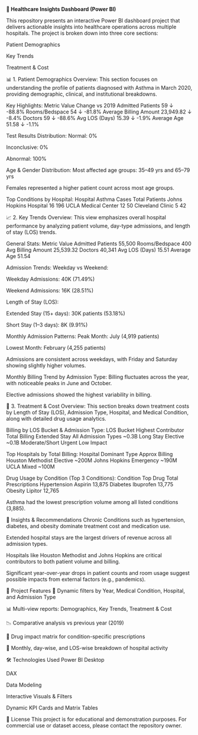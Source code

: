 **🏥 Healthcare Insights Dashboard (Power BI)**

This repository presents an interactive Power BI dashboard project that delivers actionable insights into healthcare operations across multiple hospitals. The project is broken down into three core sections:


Patient Demographics

Key Trends

Treatment & Cost

📊 1. Patient Demographics
Overview:
This section focuses on understanding the profile of patients diagnosed with Asthma in March 2020, providing demographic, clinical, and institutional breakdowns.

Key Highlights:
Metric	Value	Change vs 2019
Admitted Patients	59	↓ -88.8%
Rooms/Bedspace	54	↓ -81.8%
Average Billing Amount	23,949.82	↓ -8.4%
Doctors	59	↓ -88.6%
Avg LOS (Days)	15.39	↓ -1.9%
Average Age	51.58	↓ -1.1%

Test Results Distribution:
Normal: 0%

Inconclusive: 0%

Abnormal: 100%

Age & Gender Distribution:
Most affected age groups: 35–49 yrs and 65–79 yrs

Females represented a higher patient count across most age groups.

Top Conditions by Hospital:
Hospital	Asthma Cases	Total Patients
Johns Hopkins Hospital	16	196
UCLA Medical Center	12	50
Cleveland Clinic	5	42

📈 2. Key Trends
Overview:
This view emphasizes overall hospital performance by analyzing patient volume, day-type admissions, and length of stay (LOS) trends.

General Stats:
Metric	Value
Admitted Patients	55,500
Rooms/Bedspace	400
Avg Billing Amount	25,539.32
Doctors	40,341
Avg LOS (Days)	15.51
Average Age	51.54

Admission Trends:
Weekday vs Weekend:

Weekday Admissions: 40K (71.49%)

Weekend Admissions: 16K (28.51%)

Length of Stay (LOS):

Extended Stay (15+ days): 30K patients (53.18%)

Short Stay (1–3 days): 8K (9.91%)

Monthly Admission Patterns:
Peak Month: July (4,919 patients)

Lowest Month: February (4,255 patients)

Admissions are consistent across weekdays, with Friday and Saturday showing slightly higher volumes.

Monthly Billing Trend by Admission Type:
Billing fluctuates across the year, with noticeable peaks in June and October.

Elective admissions showed the highest variability in billing.

💊 3. Treatment & Cost
Overview:
This section breaks down treatment costs by Length of Stay (LOS), Admission Type, Hospital, and Medical Condition, along with detailed drug usage analytics.

Billing by LOS Bucket & Admission Type:
LOS Bucket	Highest Contributor	Total Billing
Extended Stay	All Admission Types	~0.3B
Long Stay	Elective	~0.1B
Moderate/Short	Urgent	Low Impact

Top Hospitals by Total Billing:
Hospital	Dominant Type	Approx Billing
Houston Methodist	Elective	~200M
Johns Hopkins	Emergency	~190M
UCLA	Mixed	~100M

Drug Usage by Condition (Top 3 Conditions):
Condition	Top Drug	Total Prescriptions
Hypertension	Aspirin	13,875
Diabetes	Ibuprofen	13,775
Obesity	Lipitor	12,765

Asthma had the lowest prescription volume among all listed conditions (3,885).

📌 Insights & Recommendations
Chronic Conditions such as hypertension, diabetes, and obesity dominate treatment cost and medication use.

Extended hospital stays are the largest drivers of revenue across all admission types.

Hospitals like Houston Methodist and Johns Hopkins are critical contributors to both patient volume and billing.

Significant year-over-year drops in patient counts and room usage suggest possible impacts from external factors (e.g., pandemics).

📂 Project Features
🔄 Dynamic filters by Year, Medical Condition, Hospital, and Admission Type

📊 Multi-view reports: Demographics, Key Trends, Treatment & Cost

📉 Comparative analysis vs previous year (2019)

💉 Drug impact matrix for condition-specific prescriptions

📅 Monthly, day-wise, and LOS-wise breakdown of hospital activity

🛠️ Technologies Used
Power BI Desktop

DAX

Data Modeling

Interactive Visuals & Filters

Dynamic KPI Cards and Matrix Tables

📎 License
This project is for educational and demonstration purposes. For commercial use or dataset access, please contact the repository owner.
